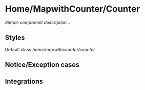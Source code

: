 # Home&#x2F;MapwithCounter&#x2F;Counter

_Simple component description..._

## Styles

Default class _home&#x2F;mapwithcounter&#x2F;counter_

## Notice/Exception cases

## Integrations
